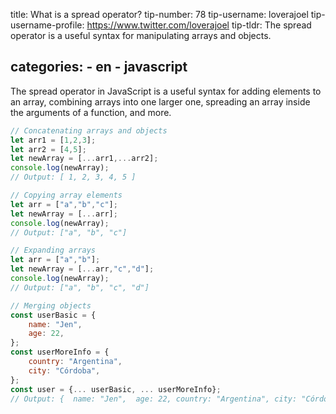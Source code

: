 

title: What is a spread operator?
tip-number: 78
tip-username: loverajoel
tip-username-profile: https://www.twitter.com/loverajoel
tip-tldr: The spread operator is a useful syntax for manipulating arrays and objects.

categories:
    - en
    - javascript
---
The spread operator in JavaScript is a useful syntax for adding elements to an array, combining arrays into one larger one, spreading an array inside the arguments of a function, and more.

```js
// Concatenating arrays and objects
let arr1 = [1,2,3]; 
let arr2 = [4,5]; 
let newArray = [...arr1,...arr2]; 
console.log(newArray);
// Output: [ 1, 2, 3, 4, 5 ] 

// Copying array elements
let arr = ["a","b","c"]; 
let newArray = [...arr]; 
console.log(newArray);
// Output: ["a", "b", "c"]

// Expanding arrays
let arr = ["a","b"]; 
let newArray = [...arr,"c","d"]; 
console.log(newArray);
// Output: ["a", "b", "c", "d"]

// Merging objects
const userBasic = { 
	name: "Jen", 
	age: 22,
}; 
const userMoreInfo = { 
	country: "Argentina", 
	city: "Córdoba", 
}; 
const user = {... userBasic, ... userMoreInfo};
// Output: {  name: "Jen",  age: 22, country: "Argentina", city: "Córdoba" }
```
